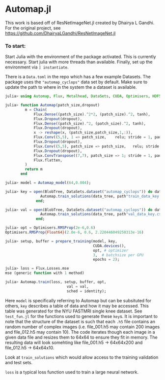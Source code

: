 # Automap.jl

This work is based off of ResNetImageNet.jl created by Dhairya L Gandhi. For the original project, see https://github.com/DhairyaLGandhi/ResNetImageNet.jl

### To start:

Start Julia with the environment of the package activated. This is currently necessary. Start julia with more threads than available. Finally, set up the environment via `] instantiate`.

There is a `Data.toml` in the repo which has a few example Datasets. The package uses the `"automap_cyclops"` data set by default. Make sure to update the path to where in the system the a dataset is available.

```julia
julia> using Automap, Flux, Metalhead, DataSets, CUDA, Optimisers, HDF5, FFTW, Images

julia> function Automap(patch_size,dropout)
         m = Chain(  
             Flux.Dense((patch_size).^2*2, (patch_size).^2, tanh),
             Flux.Dropout(dropout),
             Flux.Dense((patch_size).^2, (patch_size).^2, tanh),
             Flux.Dropout(dropout),
             x -> reshape(x, (patch_size,patch_size,1,:)),
             Flux.Conv((5,5), 1 => patch_size,    relu; stride = 1, pad = 2),
             Flux.Dropout(dropout),
             Flux.Conv((5,5), patch_size => patch_size,   relu; stride = 1, pad = 2),
             Flux.Dropout(dropout),
             Flux.ConvTranspose((7,7), patch_size => 1; stride = 1, pad = 3),
             Flux.flatten,
         )
         return m
       end

julia> model = Automap_model(64,0.004);

julia> key = open(BlobTree, DataSets.dataset("automap_cyclops")) do data_tree
                Automap.train_solutions(data_tree, path"train_data_key.csv")
              end;

julia> val = open(BlobTree, DataSets.dataset("automap_cyclops")) do data_tree
                Automap.train_solutions(data_tree, path"val_data_key.csv")
              end;

julia> opt = Optimisers.RMSProp(2e-6,0.6)
Optimisers.RMSProp{Float64}(2.0e-6, 0.6, 2.220446049250313e-16)

julia> setup, buffer = prepare_training(model, key,
                                        CUDA.devices(),
                                        opt, # optimizer
                                        3,  # batchsize per GPU
                                        epochs = 2);

julia> loss = Flux.Losses.mse
mse (generic function with 1 method)

julia> Automap.train(loss, setup, buffer, opt,
                            val = val,
                            sched = identity);
```

Here `model` is specifically referring to Automap but can be subsituted for others, `key` describes a table of data and how it may be accessed. This table was generated for the NYU FASTMRI single knee dataset. See `test_fun.jl` for the functions used to generate these `key`s. It is important to note that the structure of the dataset is such that each `.h5` file contains an random number of complex images (i.e. file_001.h5 may contain 200 images and file_012.h5 may contain 10). The code iterates though each image in a given data file and resizes them to 64x64 to ensure they fit in memory. The resulting data will look somehting like file_001.h5 -> 64x64x200 and file_012.h5 -> 64x64x10.

Look at `train_solutions` which would allow access to the training validation and test sets.

`loss` is a typical loss function used to train a large neural network.
